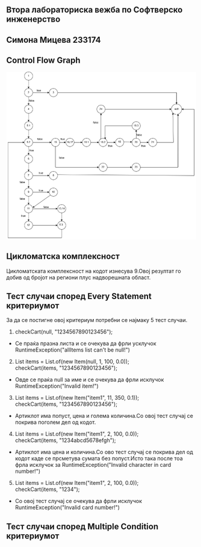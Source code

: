 **Втора лабораториска вежба по Софтверско инженерство**
---
**Симона Мицева 233174**
---

**Control Flow Graph**
---

![Control Flow Graph](cfg.png)

**Цикломатска комплексност**
---
Цикломатската комплексност на кодот изнесува 9.Овој резултат го добив од бројот на региони плус надворешната област.

**Тест случаи според Every Statement критериумот**
---
За да се постигне овој критериум потребни се најмаку 5 тест случаи.<br>
1. checkCart(null, "1234567890123456");<br>
- Се праќа празна листа и се очекува да фрли усклучок RuntimeException("allItems list can't be null!")<br>
2. List<Item> items = List.of(new Item(null, 1, 100, 0.0));<br>
  checkCart(items, "1234567890123456");<br>
  - Овде се праќа null за име и се очекува да фрли исклучок RuntimeException("Invalid item!")<br>
3. List<Item> items = List.of(new Item("item1", 11, 350, 0.1));<br>
  checkCart(items, "1234567890123456");<br>
  - Артиклот има попуст, цена и голема количина.Со овој тест случај се покрива поголем дел од кодот.<br>
4. List<Item> items = List.of(new Item("item1", 2, 100, 0.0));<br>
  checkCart(items, "1234abcd5678efgh");<br>
  - Артиклот има цена и количина.Со ово тест случај се покрива дел од кодот каде се прсметува сумата без попуст.Исто така после тоа фрла исклучок за RuntimeException("Invalid character in card number!")<br>
5. List<Item> items = List.of(new Item("item1", 2, 100, 0.0));<br>
  checkCart(items, "1234");<br>
- Со овој тест случај се очекува да фрли исклучок RuntimeException("Invalid card number!")<br>

**Тест случаи според Multiple Condition критериумот**
---




